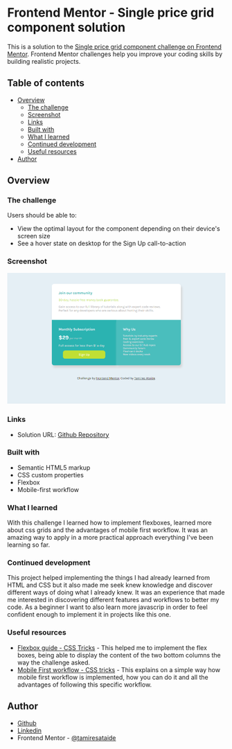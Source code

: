 # Frontend Mentor - Single price grid component solution

This is a solution to the [Single price grid component challenge on Frontend Mentor](https://www.frontendmentor.io/challenges/single-price-grid-component-5ce41129d0ff452fec5abbbc). Frontend Mentor challenges help you improve your coding skills by building realistic projects. 

## Table of contents

- [Overview](#overview)
  - [The challenge](#the-challenge)
  - [Screenshot](#screenshot)
  - [Links](#links)
  - [Built with](#built-with)
  - [What I learned](#what-i-learned)
  - [Continued development](#continued-development)
  - [Useful resources](#useful-resources)
- [Author](#author)


## Overview

### The challenge

Users should be able to:

- View the optimal layout for the component depending on their device's screen size
- See a hover state on desktop for the Sign Up call-to-action

### Screenshot

![Screenshot](./images/screenshot.jpg)


### Links

- Solution URL: [Github Repository](https://github.com/tamiresataide/frontendmentor-single-price-grid)



### Built with

- Semantic HTML5 markup
- CSS custom properties
- Flexbox
- Mobile-first workflow


### What I learned

With this challenge I learned how to implement flexboxes, learned more about css grids and the advantages of mobile first workflow. It was an amazing way to apply in a more practical approach everything I've been learning so far.

### Continued development

This project helped implementing the things I had already learned from HTML and CSS but it also made me seek knew knowledge and discover different ways of doing what I already knew. It was an experience that made me interested in discovering different features and workflows to better my code. As a beginner I want to also learn more javascrip in order to feel confident enough to implement it in projects like this one.

### Useful resources

- [Flexbox guide - CSS Tricks](https://css-tricks.com/snippets/css/a-guide-to-flexbox/#aa-background) - This helped me to implement the flex boxes, being able to display the content of the two bottom columns the way the challenge asked.
- [Mobile First workflow - CSS tricks](https://css-tricks.com/forums/topic/any-advice-on-mobile-first-workflow/) - This explains on a simple way how mobile first workflow is implemented, how you can do it and all the advantages of following this specific workflow.


## Author

- [Github](https://github.com/tamiresataide)
- [Linkedin](https://www.linkedin.com/in/tamiresataide/)
- Frontend Mentor - [@tamiresataide](https://www.frontendmentor.io/profile/tamiresataide)

